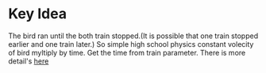 # Key Idea
The bird ran until the both train stopped.(It is possible that one train stopped earlier and one train later.)
So simple high school physics constant volecity of bird myltiply by time. Get the time from train parameter.
There is more detail's [here](https://github.com/Abdur-Rahim-sheikh/Light-oj-code-hint/blob/master/Basic%20Math/1311%20-%20Unlucky%20Bird/readme.md)

